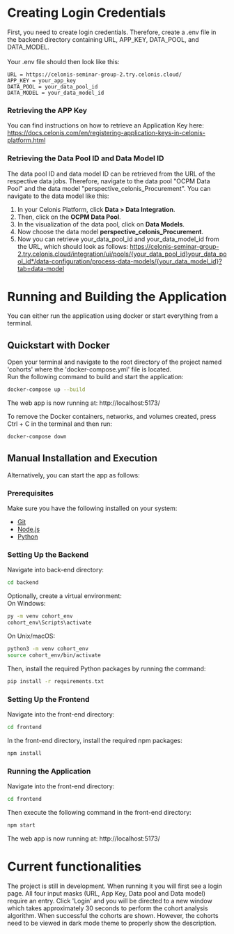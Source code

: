 # Creating Login Credentials
First, you need to create login credentials. Therefore, create a .env file in the backend directory containing URL, APP_KEY, DATA_POOL, and DATA_MODEL. </br>
</br>
Your .env file should then look like this:</br>
```text
URL = https://celonis-seminar-group-2.try.celonis.cloud/
APP_KEY = your_app_key
DATA_POOL = your_data_pool_id
DATA_MODEL = your_data_model_id
```

### Retrieving the APP Key
You can find instructions on how to retrieve an Application Key here:</br>
https://docs.celonis.com/en/registering-application-keys-in-celonis-platform.html

### Retrieving the Data Pool ID and Data Model ID
The data pool ID and data model ID can be retrieved from the URL of the respective data jobs. Therefore, navigate to the data pool "OCPM Data Pool" and the data model "perspective_celonis_Procurement". You can navigate to the data model like this: </br>
1. In your Celonis Platform, click **Data > Data Integration**. </br>
2. Then, click on the **OCPM Data Pool**.</br>
3. In the visualization of the data pool, click on **Data Models**.</br>
4. Now choose the data model **perspective_celonis_Procurement**.</br>
5. Now you can retrieve your_data_pool_id and your_data_model_id from the URL, which should look as follows:
https://celonis-seminar-group-2.try.celonis.cloud/integration/ui/pools/{your_data_pool_id}your_data_pool_id*/data-configuration/process-data-models/{your_data_model_id}?tab=data-model </br>

# Running and Building the Application
You can either run the application using docker or start everything from a terminal.

## Quickstart with Docker
Open your terminal and navigate to the root directory of the project named 'cohorts' where the 'docker-compose.yml' file is located.</br> 
Run the following command to build and start the application:
```bash
docker-compose up --build
```
The web app is now running at:
http://localhost:5173/

To remove the Docker containers, networks, and volumes created, press Ctrl + C in the terminal and then run:
```bash
docker-compose down
```

## Manual Installation and Execution
Alternatively, you can start the app as follows:

### Prerequisites
Make sure you have the following installed on your system:

- [Git](https://git-scm.com/)
- [Node.js](https://nodejs.org/)
- [Python](https://www.python.org/)

### Setting Up the Backend
Navigate into back-end directory:
```bash
cd backend
```

Optionally, create a virtual environment:</br>
On Windows:
```bash
py -m venv cohort_env
cohort_env\Scripts\activate
```

On Unix/macOS:
```bash
python3 -m venv cohort_env
source cohort_env/bin/activate
```
Then, install the required Python packages by running the command:
```bash
pip install -r requirements.txt
```

### Setting Up the Frontend
Navigate into the front-end directory:
```bash
cd frontend
```

In the front-end directory, install the required npm packages:
```bash
npm install
```


### Running the Application
Navigate into the front-end directory:
```bash
cd frontend
```
Then execute the following command in the front-end directory:
```bash
npm start
```

The web app is now running at:
http://localhost:5173/

# Current functionalities
The project is still in development. When running it you will first see a login page. All four input masks (URL, App Key, Data pool and Data model) require an entry. Click 'Login' and you will be directed to a new window which takes approximately 30 seconds to perform the cohort analysis algorithm. When successful the cohorts are shown. However, the cohorts need to be viewed in dark mode theme to properly show the description.  